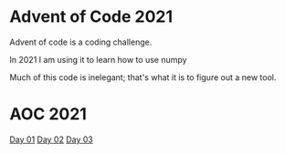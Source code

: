 # Advent of Code 2021

Advent of code is a coding challenge.

In 2021 I am using it to learn how to use numpy

Much of this code is inelegant; that's what it is to figure out a new tool.


# AOC 2021

[Day 01](AOC2021/01-solution.py)
[Day 02](AOC2021/02-solution.py)
[Day 03](AOC2021/03-solution.py)

